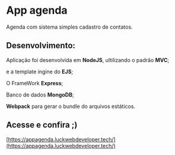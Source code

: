 # App agenda
Agenda com sistema simples cadastro de contatos.

## Desenvolvimento:

Aplicação foi desenvolvida em **NodeJS**, ultilizando o padrão **MVC**;

e a template ingine do **EJS**;

O FrameWork **Express**;

Banco de dados **MongoDB**;

**Webpack** para gerar o bundle do arquivos estáticos.

## Acesse e confira ;)
[https://appagenda.luckwebdeveloper.tech/](https://appagenda.luckwebdeveloper.tech/)

